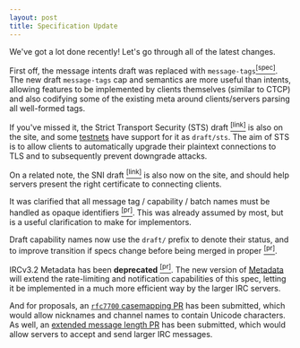 ```yaml
---
layout: post
title: Specification Update
---
```

We've got a lot done recently! Let's go through all of the latest changes.

First off, the message intents draft was replaced with `message-tags`[<sup>[spec]</sup>](https://ircv3.net/specs/core/message-tags-3.3.html). The new draft `message-tags` cap and semantics are more useful than intents, allowing features to be implemented by clients themselves (similar to CTCP) and also codifying some of the existing meta around clients/servers parsing all well-formed tags.

If you've missed it, the Strict Transport Security (STS) draft [<sup>[link]</sup>](https://ircv3.net/specs/extensions/sts.html) is also on the site, and some [testnets](https://ircv3.net/support/networks.html) have support for it as `draft/sts`. The aim of STS is to allow clients to automatically upgrade their plaintext connections to TLS and to subsequently prevent downgrade attacks.

On a related note, the SNI draft [<sup>[link]</sup>](https://ircv3.net/specs/core/sni-3.3.html) is also now on the site, and should help servers present the right certificate to connecting clients.

It was clarified that all message tag / capability / batch names must be handled as opaque identifiers [<sup>[pr]</sup>](https://github.com/ircv3/ircv3-specifications/pull/274/files). This was already assumed by most, but is a useful clarification to make for implementors.

Draft capability names now use the `draft/` prefix to denote their status, and to improve transition if specs change before being merged in proper [<sup>[pr]</sup>](https://github.com/ircv3/ircv3-specifications/pull/277).

IRCv3.2 Metadata has been **deprecated** [<sup>[pr]</sup>](https://github.com/ircv3/ircv3-specifications/pull/279). The new version of [Metadata](https://github.com/ircv3/ircv3-specifications/pull/250) will extend the rate-limiting and notification capabilities of this spec, letting it be implemented in a much more efficient way by the larger IRC servers.

And for proposals, an [`rfc7700` casemapping PR](https://github.com/ircv3/ircv3-specifications/pull/272) has been submitted, which would allow nicknames and channel names to contain Unicode characters. As well, an [extended message length PR](https://github.com/ircv3/ircv3-specifications/pull/281) has been submitted, which would allow servers to accept and send larger IRC messages.
